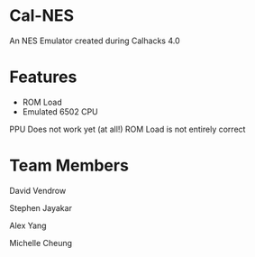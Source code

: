 # Cal-NES
An NES Emulator created during Calhacks 4.0

# Features
- ROM Load
- Emulated 6502 CPU

PPU Does not work yet (at all!)
ROM Load is not entirely correct

# Team Members
David Vendrow

Stephen Jayakar

Alex Yang

Michelle Cheung
